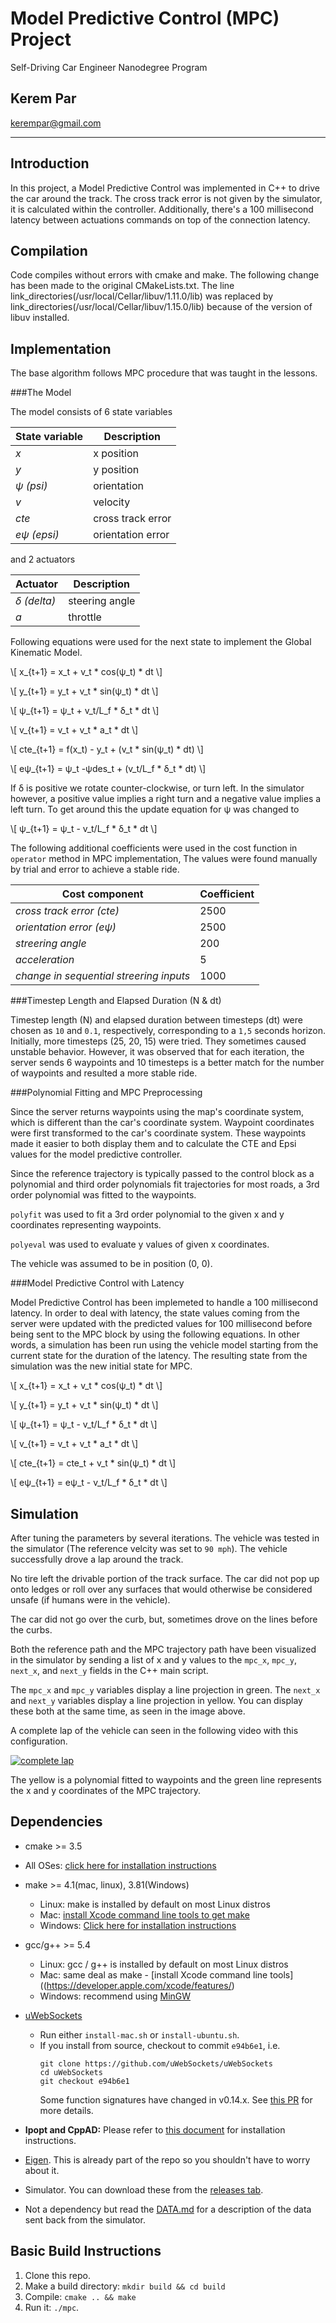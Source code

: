# Model Predictive Control (MPC) Project
Self-Driving Car Engineer Nanodegree Program


## Kerem Par
<kerempar@gmail.com>

---

## Introduction

In this project, a Model Predictive Control was implemented in C++ to drive the car around the track. The cross track error is not given by the simulator, it is calculated within the controller. Additionally, there's a 100 millisecond latency between actuations commands on top of the connection latency.

## Compilation

Code compiles without errors with cmake and make. 
The following change has been made to the original CMakeLists.txt. The line link_directories(/usr/local/Cellar/libuv/1.11.0/lib) was replaced by link_directories(/usr/local/Cellar/libuv/1.15.0/lib) because of the version of libuv installed.

## Implementation

The base algorithm follows MPC procedure that was taught in the lessons.

###The Model

The model consists of 6 state variables 

| State variable | Description|
| ----- | ------- | 
|  *x*    |  x position  |  
|  *y*   |  y position  | 
|  *ψ (psi)*   |  orientation  | 
|  *v*   |  velocity  | 
|  *cte*   |  cross track error  | 
|  *eψ (epsi)*   |  orientation error  | 

and 2 actuators 

| Actuator  |  Description|
| ----- | ------- | 
|  *δ (delta)*    |  steering angle  |  
|  *a*   |  throttle  | 

Following  equations were used for the next state to implement the Global Kinematic Model.

\\[
 x_{t+1} = x_t  + v_t * cos(ψ_t) * dt
\\]

\\[
 y_{t+1} = y_t  + v_t * sin(ψ_t) * dt 
\\]
	 	 
\\[
 ψ_{t+1} = ψ_t  + v_t/L_f * δ_t * dt 
\\]

\\[
 v_{t+1} = v_t  + v_t * a_t * dt 
\\]

\\[
 cte_{t+1} = f(x_t) - y_t  + (v_t * sin(ψ_t) * dt) 
\\]

\\[
 eψ_{t+1} = ψ_t  -ψdes_t + (v_t/L_f * δ_t * dt) 
\\]


If δ is positive we rotate counter-clockwise, or turn left. In the simulator however, a positive value implies a right turn and a negative value implies a left turn. To get around this the update equation for ψ was changed to

\\[
 ψ_{t+1} = ψ_t  - v_t/L_f * δ_t * dt 
\\]

The following additional coefficients were used in the cost function in `operator` method in MPC implementation, The values were found manually by trial and error to achieve a stable ride.

| Cost component |  Coefficient|
| ----- | ------- | 
|  *cross track error (cte)*    |  2500  |  
|  *orientation error (eψ)*   |  2500  | 
|  *streering angle*   |  200  | 
|  *acceleration*   |  5  | 
|  *change in sequential streering inputs*   |  1000  | 


###Timestep Length and Elapsed Duration (N & dt) 

Timestep length (N) and elapsed duration between timesteps (dt) were chosen as `10` and `0.1`, respectively, corresponding to a `1,5` seconds horizon.  Initially, more timesteps (25, 20, 15) were tried. They sometimes caused unstable behavior. However, it was observed that for each iteration, the server sends 6 waypoints and 10 timesteps is a better match for the number of waypoints and resulted a more stable ride. 


###Polynomial Fitting and MPC Preprocessing

Since the server returns waypoints using the map's coordinate system, which is different than the car's coordinate system. Waypoint coordinates were first transformed to the car's coordinate system. These waypoints made it easier to both display them and to calculate the CTE and Epsi values for the model predictive controller.

Since the reference trajectory is typically passed to the control block as a polynomial and third order polynomials fit trajectories for most roads, a 3rd order polynomial was fitted to the waypoints.

`polyfit` was used to fit a 3rd order polynomial to the given x and y coordinates representing waypoints.

`polyeval` was used to evaluate y values of given x coordinates.

The vehicle was assumed to be in position (0, 0).

###Model Predictive Control with Latency

Model Predictive Control has been implemeted to handle a 100 millisecond latency. 
In order to deal with latency, the state values coming from the server were updated with the predicted values for 100 millisecond before being sent to the MPC block by using the following equations. In other words, a simulation has been run using the vehicle model starting from the current state for the duration of the latency. The resulting state from the simulation was the new initial state for MPC.

\\[
 x_{t+1} = x_t  + v_t * cos(ψ_t) * dt
\\]

\\[
 y_{t+1} = y_t  + v_t * sin(ψ_t) * dt 
\\]
	 	 
\\[
 ψ_{t+1} = ψ_t  - v_t/L_f * δ_t * dt 
\\]

\\[
 v_{t+1} = v_t  + v_t * a_t * dt 
\\]

\\[
 cte_{t+1} = cte_t  + v_t * sin(ψ_t) * dt 
\\]

\\[
 eψ_{t+1} = eψ_t  - v_t/L_f * δ_t * dt 
\\]

## Simulation

After tuning the parameters by several iterations. The vehicle was tested in the simulator (The reference velcity was set to `90 mph`). The vehicle successfully drove a lap around the track.

No tire left the drivable portion of the track surface. The car did not pop up onto ledges or roll over any surfaces that would otherwise be considered unsafe (if humans were in the vehicle).

The car did not go over the curb, but, sometimes drove on the lines before the curbs.

Both the reference path and the MPC trajectory path have been visualized in the simulator by sending a list of x and y values to the `mpc_x`, `mpc_y`, `next_x`, and `next_y` fields in the C++ main script.

The `mpc_x` and `mpc_y` variables display a line projection in green. The `next_x` and `next_y` variables display a line projection in yellow. You can display these both at the same time, as seen in the image above.

A complete lap of the vehicle can seen in the following video with this configuration.

[![complete lap](./output_images/mpc1.png "video")](./video/MPC_Video.mov)


The yellow is a polynomial fitted to waypoints and the green line represents the x and y coordinates of the MPC trajectory.

## Dependencies

* cmake >= 3.5
 * All OSes: [click here for installation instructions](https://cmake.org/install/)
* make >= 4.1(mac, linux), 3.81(Windows)
  * Linux: make is installed by default on most Linux distros
  * Mac: [install Xcode command line tools to get make](https://developer.apple.com/xcode/features/)
  * Windows: [Click here for installation instructions](http://gnuwin32.sourceforge.net/packages/make.htm)
* gcc/g++ >= 5.4
  * Linux: gcc / g++ is installed by default on most Linux distros
  * Mac: same deal as make - [install Xcode command line tools]((https://developer.apple.com/xcode/features/)
  * Windows: recommend using [MinGW](http://www.mingw.org/)
* [uWebSockets](https://github.com/uWebSockets/uWebSockets)
  * Run either `install-mac.sh` or `install-ubuntu.sh`.
  * If you install from source, checkout to commit `e94b6e1`, i.e.
    ```
    git clone https://github.com/uWebSockets/uWebSockets
    cd uWebSockets
    git checkout e94b6e1
    ```
    Some function signatures have changed in v0.14.x. See [this PR](https://github.com/udacity/CarND-MPC-Project/pull/3) for more details.

* **Ipopt and CppAD:** Please refer to [this document](https://github.com/udacity/CarND-MPC-Project/blob/master/install_Ipopt_CppAD.md) for installation instructions.
* [Eigen](http://eigen.tuxfamily.org/index.php?title=Main_Page). This is already part of the repo so you shouldn't have to worry about it.
* Simulator. You can download these from the [releases tab](https://github.com/udacity/self-driving-car-sim/releases).
* Not a dependency but read the [DATA.md](./DATA.md) for a description of the data sent back from the simulator.

## Basic Build Instructions

1. Clone this repo.
2. Make a build directory: `mkdir build && cd build`
3. Compile: `cmake .. && make`
4. Run it: `./mpc`. 




